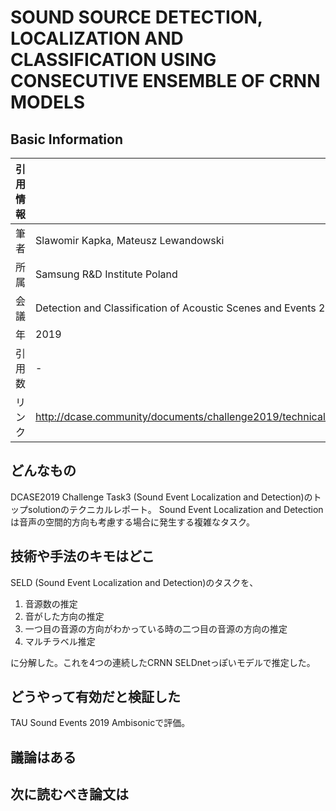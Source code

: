 # SOUND SOURCE DETECTION, LOCALIZATION AND CLASSIFICATION USING CONSECUTIVE ENSEMBLE OF CRNN MODELS

## Basic Information

| 引用情報 |                                                                                         |
| -------- | --------------------------------------------------------------------------------------- |
| 筆者     | Slawomir Kapka, Mateusz Lewandowski                                                     |
| 所属     | Samsung R&D Institute Poland                                                            |
| 会議     | Detection and Classification of Acoustic Scenes and Events 2019 (DCASE2019)             |
| 年       | 2019                                                                                    |
| 引用数   | -                                                                                       |
| リンク   | http://dcase.community/documents/challenge2019/technical_reports/DCASE2019_Kapka_26.pdf |

## どんなもの

DCASE2019 Challenge Task3 (Sound Event Localization and Detection)のトップsolutionのテクニカルレポート。
Sound Event Localization and Detectionは音声の空間的方向も考慮する場合に発生する複雑なタスク。

## 技術や手法のキモはどこ

SELD (Sound Event Localization and Detection)のタスクを、

1. 音源数の推定
2. 音がした方向の推定
3. 一つ目の音源の方向がわかっている時の二つ目の音源の方向の推定
4. マルチラベル推定

に分解した。これを4つの連続したCRNN SELDnetっぽいモデルで推定した。

## どうやって有効だと検証した

TAU Sound Events 2019 Ambisonicで評価。

## 議論はある

## 次に読むべき論文は
